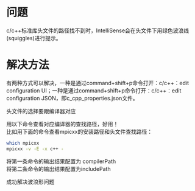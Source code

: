 
# 问题

c/c++标准库头文件的路径找不到时，IntelliSense会在头文件下用绿色波浪线(squiggles)进行提示。

# 解决方法

有两种方式可以解决，一种是通过command+shift+p命令打开：c/c++：edit configuration UI；一种是通过command+shift+p命令打开：c/c++：edit configuration JSON，即c_cpp_properties.json文件。

头文件的选择要跟编译器对应

用以下命令查看对应编译器的查找路径，好用！  
比如用下面的命令查看mpicxx的安装路径和头文件查找路径：

```bash
which mpicxx
mpicxx -v -E -x c++ -
```

  
将第一条命令的输出结果配置为 compilerPath  
将第二条命令的输出结果配置为includePath

成功解决波浪形问题